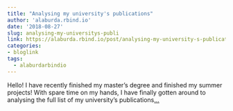 ```yaml
---
title: "Analysing my university's publications"
author: 'alaburda.rbind.io'
date: '2018-08-27'
slug: analysing-my-universitys-publi
link: https://alaburda.rbind.io/post/analysing-my-university-s-publications/
categories:
- bloglink
tags:
  - alaburdarbindio
---
```


Hello! I have recently finished my master’s degree and finished my summer projects! With spare time on my hands, I have finally gotten around to analysing the full list of my university’s publications[... <i class="fas fa-external-link-alt"></i>](https://alaburda.rbind.io/post/analysing-my-university-s-publications/)

